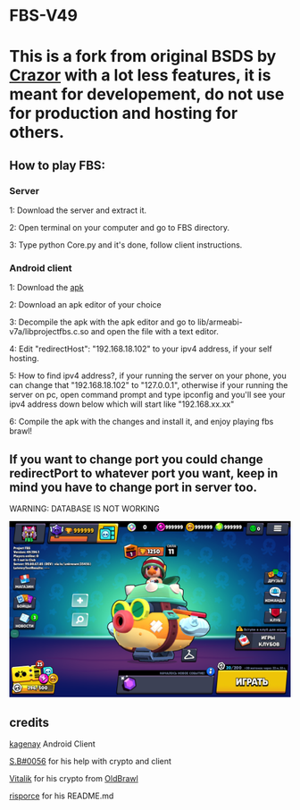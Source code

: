# FBS-V49

# This is a fork from original BSDS by [Crazor](https://github.com/CrazorTheCat)  with a lot less features, it is meant for developement, do not use for production and hosting for others.

## How to play FBS: ##

### Server ###
1: Download the server and extract it.

2: Open terminal on your computer and go to FBS directory.

3: Type python Core.py and it's done, follow client instructions.

### Android client ###
1: Download the [apk](https://t.me/BrawlStars_Archives/3300)

2: Download an apk editor of your choice

3: Decompile the apk with the apk editor and go to lib/armeabi-v7a/libprojectfbs.c.so and open the file with a text editor.

4: Edit "redirectHost": "192.168.18.102" to your ipv4 address, if your self hosting.

5: How to find ipv4 address?, if your running the server on your phone, you can change that "192.168.18.102" to "127.0.0.1", otherwise if your running the server on pc, open command prompt and type ipconfig and you'll see your ipv4 address down below which will start like "192.168.xx.xx"

6: Compile the apk with the changes and install it, and enjoy playing fbs brawl!

## If you want to change port you could change redirectPort to whatever port you want, keep in mind you have to change port in server too. ##

WARNING: DATABASE IS NOT WORKING

![IMG_0693](https://github.com/BrawlStarsApkZip/FBS-V49/blob/main/menu.png)

## credits ##
[kagenay](https://github.com/kagenay) Android Client

[S.B#0056](https://github.com/HaccerCat) for his help with crypto and client

[Vitalik](https://github.com/VitalikObject) for his crypto from [OldBrawl](https://github.com/VitalikObject/OldBrawl)

[risporce](https://github.com/risporce) for his README.md

